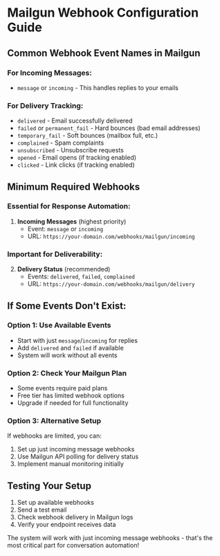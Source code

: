 # Mailgun Webhook Configuration Guide

## Common Webhook Event Names in Mailgun

### For Incoming Messages:
- `message` or `incoming` - This handles replies to your emails

### For Delivery Tracking:
- `delivered` - Email successfully delivered
- `failed` or `permanent_fail` - Hard bounces (bad email addresses)
- `temporary_fail` - Soft bounces (mailbox full, etc.)
- `complained` - Spam complaints
- `unsubscribed` - Unsubscribe requests
- `opened` - Email opens (if tracking enabled)
- `clicked` - Link clicks (if tracking enabled)

## Minimum Required Webhooks

### Essential for Response Automation:
1. **Incoming Messages** (highest priority)
   - Event: `message` or `incoming`
   - URL: `https://your-domain.com/webhooks/mailgun/incoming`

### Important for Deliverability:
2. **Delivery Status** (recommended)
   - Events: `delivered`, `failed`, `complained`
   - URL: `https://your-domain.com/webhooks/mailgun/delivery`

## If Some Events Don't Exist:

### Option 1: Use Available Events
- Start with just `message`/`incoming` for replies
- Add `delivered` and `failed` if available
- System will work without all events

### Option 2: Check Your Mailgun Plan
- Some events require paid plans
- Free tier has limited webhook options
- Upgrade if needed for full functionality

### Option 3: Alternative Setup
If webhooks are limited, you can:
1. Set up just incoming message webhooks
2. Use Mailgun API polling for delivery status
3. Implement manual monitoring initially

## Testing Your Setup

1. Set up available webhooks
2. Send a test email
3. Check webhook delivery in Mailgun logs
4. Verify your endpoint receives data

The system will work with just incoming message webhooks - that's the most critical part for conversation automation!
